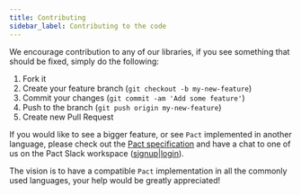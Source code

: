 ```yaml
---
title: Contributing
sidebar_label: Contributing to the code
---
```


We encourage contribution to any of our libraries, if you see something that should be fixed, simply do the following:

1. Fork it
2. Create your feature branch \(`git checkout -b my-new-feature`\)
3. Commit your changes \(`git commit -am 'Add some feature'`\)
4. Push to the branch \(`git push origin my-new-feature`\)
5. Create new Pull Request

If you would like to see a bigger feature, or see `Pact` implemented in another language, please check out the [Pact specification](https://github.com/pact-foundation/pact-specification) and have a chat to one of us on the Pact Slack workspace ([signup](https://slack.pact.io)|[login](https://pact-foundation.slack.com)).

The vision is to have a compatible `Pact` implementation in all the commonly used languages, your help would be greatly appreciated!

